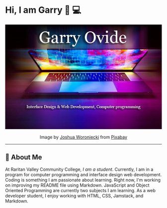 # Hi, I am Garry 👋 💻 

<p align="center">
<img src="/img/laptop.png" alt="laptop"></p>

<p align="center">Image by <a href="https://pixabay.com/users/joshuaworoniecki-12734309/?utm_source=link-attribution&amp;utm_medium=referral&amp;utm_campaign=image&amp;utm_content=5673901">Joshua Woroniecki</a> from <a href="https://pixabay.com//?utm_source=link-attribution&amp;utm_medium=referral&amp;utm_campaign=image&amp;utm_content=5673901">Pixabay</a></p>

----------

## 🚀 About Me

At Raritan Valley Community College, *I am a student*. Currently, I am in a program for computer programming and interface design web development. Coding is something I am passionate about learning. Right now, I'm working on improving my README file using Markdown. JavaScript and Object Oriented Programming are currently two subjects I am learning. As a web developer student, I enjoy working with HTML, CSS, Jamstack, and Markdown.
